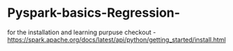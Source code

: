 # Pyspark-basics-Regression-

for the installation and learning purpuse checkout - 
https://spark.apache.org/docs/latest/api/python/getting_started/install.html

